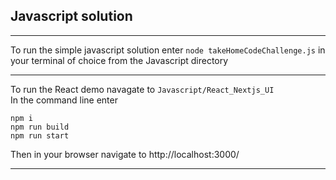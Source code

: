 ## Javascript solution
___
To run the simple javascript solution enter `node takeHomeCodeChallenge.js` in your terminal of choice from the Javascript directory

___
To run the React demo navagate to `Javascript/React_Nextjs_UI`  
In the command line enter
```
npm i
npm run build
npm run start
```
Then in your browser navigate to http://localhost:3000/
___